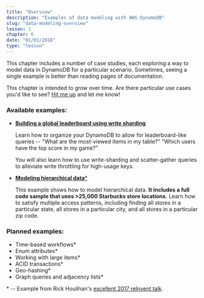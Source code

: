 ```yaml
---
title: "Overview"
description: "Examples of data modeling with AWS DynamoDB"
slug: "data-modeling-overview"
lesson: 1
chapter: 6
date: "01/01/2018"
type: "lesson"
---
```


This chapter includes a number of case studies, each exploring a way to model data in DynamoDB for a particular scenario. Sometimes, seeing a single example is better than reading pages of documentation.

This chapter is intended to grow over time. Are there particular use cases you'd like to see? [Hit me up](mailto:alexdebrie1@gmail.com) and let me know!

### Available examples:

- [**Building a global leaderboard using write sharding**](./leaderboard-write-sharding)

	Learn how to organize your DynamoDB to allow for leaderboard-like queries -- "What are the most-viewed items in my table?" "Which users have the top score in my game?"
	
	You will also learn how to use write-sharding and scatter-gather queries to alleviate write throttling for high-usage keys.
	
- [**Modeling hierarchical data***](./hierarchical-data)

	This example shows how to model hierarchical data. **It includes a full code sample that uses >25,000 Starbucks store locations.** Learn how to satisfy multiple access patterns, including finding all stores in a particular state, all stores in a particular city, and all stores in a particular zip code.

	
### Planned examples:

- Time-based workflows*
- Enum attributes*
- Working with large items*
- ACID transactions*
- Geo-hashing*
- Graph queries and adjacency lists*

\* -- Example from Rick Houlihan's [excellent 2017 reInvent talk](https://www.youtube.com/watch?v=jzeKPKpucS0).
